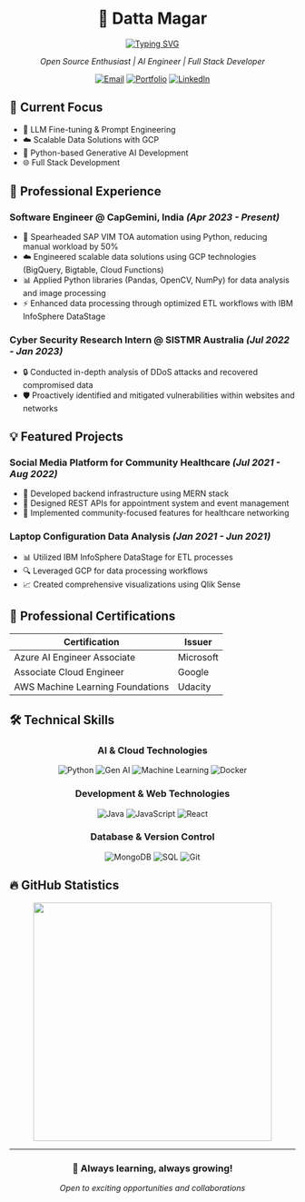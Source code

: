 <div align="center">

# 👋 Datta Magar
[![Typing SVG](https://readme-typing-svg.herokuapp.com?color=fd418e&center=true&multiline=true&width=900&size=20&lines=Building+the+future+with+AI+and+Data+Engineering+🚀)](https://git.io/typing-svg)
<p align="center">
    <em>Open Source Enthusiast | AI Engineer | Full Stack Developer</em>
</p>

[![Email](https://img.shields.io/badge/-Email-%23333?style=for-the-badge&logo=gmail&logoColor=white)](mailto:dattamagar211@gmail.com)
[![Portfolio](https://img.shields.io/badge/-Portfolio-E4B1AB?style=for-the-badge&logo=ko-fi&logoColor=white)](https://datta-magar.github.io/)
[![LinkedIn](https://img.shields.io/badge/-LinkedIn-%230077B5?style=for-the-badge&logo=linkedin&logoColor=white)](https://www.linkedin.com/in/datta-magar-010395216/)

</div>

## 🎯 Current Focus
- 🤖 LLM Fine-tuning & Prompt Engineering
- ☁️ Scalable Data Solutions with GCP
- 🐍 Python-based Generative AI Development
- 🌐 Full Stack Development

## 💼 Professional Experience

### Software Engineer @ CapGemini, India _(Apr 2023 - Present)_
- 🚀 Spearheaded SAP VIM TOA automation using Python, reducing manual workload by 50%
- ☁️ Engineered scalable data solutions using GCP technologies (BigQuery, Bigtable, Cloud Functions)
- 📊 Applied Python libraries (Pandas, OpenCV, NumPy) for data analysis and image processing
- ⚡ Enhanced data processing through optimized ETL workflows with IBM InfoSphere DataStage


### Cyber Security Research Intern @ SISTMR Australia _(Jul 2022 - Jan 2023)_
- 🔒 Conducted in-depth analysis of DDoS attacks and recovered compromised data
- 🛡️ Proactively identified and mitigated vulnerabilities within websites and networks

## 💡 Featured Projects

### Social Media Platform for Community Healthcare _(Jul 2021 - Aug 2022)_
- 🏥 Developed backend infrastructure using MERN stack
- 🔄 Designed REST APIs for appointment system and event management
- 👥 Implemented community-focused features for healthcare networking

### Laptop Configuration Data Analysis _(Jan 2021 - Jun 2021)_
- 📊 Utilized IBM InfoSphere DataStage for ETL processes
- 🔍 Leveraged GCP for data processing workflows
- 📈 Created comprehensive visualizations using Qlik Sense

## 🏅 Professional Certifications
<div class="cert-container">

| Certification | Issuer |
|--------------|---------|
| Azure AI Engineer Associate | Microsoft |
| Associate Cloud Engineer | Google |
| AWS Machine Learning Foundations | Udacity |

</div>

## 🛠️ Technical Skills
<div align="center">

### AI & Cloud Technologies
![Python](https://img.shields.io/badge/Python-3776AB?style=for-the-badge&logo=python&logoColor=white)
![Gen AI](https://img.shields.io/badge/Gen%20AI-%237c4dff?style=for-the-badge)
![Machine Learning](https://img.shields.io/badge/Machine%20Learning-%23f89820?style=for-the-badge)
![Docker](https://img.shields.io/badge/Docker-%230db7ed.svg?style=for-the-badge&logo=docker&logoColor=white)

### Development & Web Technologies
![Java](https://img.shields.io/badge/Java-ED8B00?style=for-the-badge&logo=openjdk&logoColor=white)
![JavaScript](https://img.shields.io/badge/JavaScript-F7DF1E?style=for-the-badge&logo=javascript&logoColor=black)
![React](https://img.shields.io/badge/React-20232A?style=for-the-badge&logo=react&logoColor=61DAFB)

### Database & Version Control
![MongoDB](https://img.shields.io/badge/MongoDB-4EA94B?style=for-the-badge&logo=mongodb&logoColor=white)
![SQL](https://img.shields.io/badge/SQL-%23025e8e?style=for-the-badge&logo=postgresql&logoColor=white)
![Git](https://img.shields.io/badge/Git-E44C30?style=for-the-badge&logo=git&logoColor=white)

</div>

## 🔥 GitHub Statistics
<div align="center">
<a href="https://streak-stats.demolab.com?user=datta-magar&theme=radical">
    <img align="center" src="https://streak-stats.demolab.com?user=datta-magar&theme=radical" width=420/>
</a>
</div>

---
<div align="center">
    <h3>💫 Always learning, always growing!</h3>
    <p><i>Open to exciting opportunities and collaborations</i></p>
</div>

